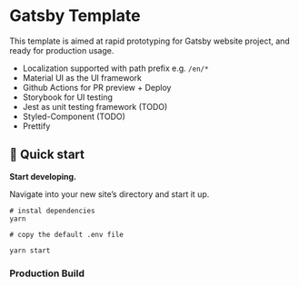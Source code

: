 # Gatsby Template

This template is aimed at rapid prototyping for Gatsby website project, and ready for production usage.

- Localization supported with path prefix e.g. `/en/*`
- Material UI as the UI framework
- Github Actions for PR preview + Deploy
- Storybook for UI testing
- Jest as unit testing framework (TODO)
- Styled-Component (TODO)
- Prettify

## 🚀 Quick start

**Start developing.**

Navigate into your new site’s directory and start it up.

```shell
# instal dependencies
yarn

# copy the default .env file

yarn start
```

### Production Build

